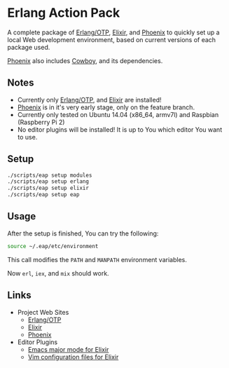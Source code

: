 # Erlang Action Pack

A complete package of [Erlang/OTP][], [Elixir][], and [Phoenix][] to quickly set up a local Web development environment, based on current versions of each package used.

[Phoenix][] also includes [Cowboy][], and its dependencies.

## Notes

 * Currently only [Erlang/OTP][], and [Elixir][] are installed!
 * [Phoenix][] is in it's very early stage, only on the feature branch.
 * Currently only tested on Ubuntu 14.04 (x86_64, armv7l) and Raspbian (Raspberry Pi 2)
 * No editor plugins will be installed!
   It is up to You which editor You want to use.


## Setup

```bash
./scripts/eap setup modules
./scripts/eap setup erlang
./scripts/eap setup elixir
./scripts/eap setup eap
```


## Usage

After the setup is finished, You can try the following:

```bash
source ~/.eap/etc/environment
```

This call modifies the ```PATH``` and ```MANPATH``` environment variables.

Now ```erl```, ```iex```, and ```mix``` should work.


## Links

 * Project Web Sites
   * [Erlang/OTP](http://erlang.org/)
   * [Elixir](http://elixir-lang.org/)
   * [Phoenix](http://www.phoenixframework.org/)
 * Editor Plugins
   * [Emacs major mode for Elixir](https://github.com/elixir-lang/emacs-elixir)
   * [Vim configuration files for Elixir](https://github.com/elixir-lang/vim-elixir)
   

[Erlang/OTP]:	https://github.com/erlang/otp
[Elixir]:	https://github.com/elixir-lang/elixir
[Cowboy]:	https://github.com/ninenines/cowboy
[Ranch]:	https://github.com/ninenines/ranch
[Bullet]:	https://github.com/extend/bullet
[Sheriff]:	https://github.com/extend/sheriff
[erlang.mk]:	https://github.com/ninenines/erlang.mk
[Phoenix]:	https://github.com/phoenixframework/phoenix


